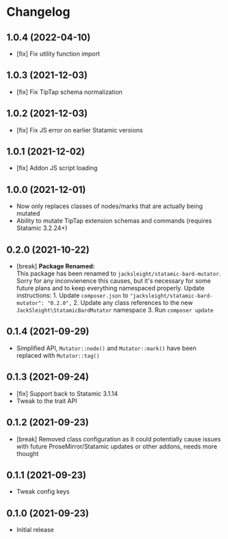 # Changelog

## 1.0.4 (2022-04-10)

- [fix] Fix utility function import

## 1.0.3 (2021-12-03)

- [fix] Fix TipTap schema normalization

## 1.0.2 (2021-12-03)

- [fix] Fix JS error on earlier Statamic versions

## 1.0.1 (2021-12-02)

- [fix] Addon JS script loading

## 1.0.0 (2021-12-01)

- Now only replaces classes of nodes/marks that are actually being mutated
- Ability to mutate TipTap extension schemas and commands (requires Statamic 3.2.24+)

## 0.2.0 (2021-10-22)

- [break] **Package Renamed:**  
  This package has been renamed to `jacksleight/statamic-bard-mutator`. Sorry for any inconvienence this causes, but it's necessary for some future plans and to keep everything namespaced properly. Update instructions: 1. Update `composer.json` to `"jacksleight/statamic-bard-mutator": "0.2.0",` 2. Update any class references to the new `JackSleight\StatamicBardMutator` namespace 3. Run `composer update`

## 0.1.4 (2021-09-29)

- Simplified API, `Mutator::node()` and `Mutator::mark()` have been replaced with `Mutator::tag()`

## 0.1.3 (2021-09-24)

- [fix] Support back to Statamic 3.1.14
- Tweak to the trait API

## 0.1.2 (2021-09-23)

- [break] Removed class configuration as it could potentially cause issues with future ProseMirror/Statamic updates or other addons, needs more thought

## 0.1.1 (2021-09-23)

- Tweak config keys

## 0.1.0 (2021-09-23)

- Initial release
